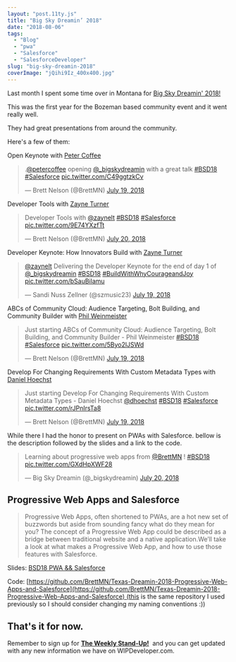 ```yaml
---
layout: "post.11ty.js"
title: "Big Sky Dreamin’ 2018"
date: "2018-08-06"
tags: 
  - "Blog"
  - "pwa"
  - "Salesforce"
  - "SalesforceDeveloper"
slug: "big-sky-dreamin-2018"
coverImage: "jQihi9Iz_400x400.jpg"
---
```


Last month I spent some time over in Montana for [Big Sky Dreamin' 2018!](https://www.bigskydreamin.com/)

This was the first year for the Bozeman based community event and it went really well.

They had great presentations from around the community.

Here's a few of them:

Open Keynote with [Peter Coffee](https://twitter.com/petercoffee)

<blockquote class="twitter-tweet" data-lang="en"><p dir="ltr" lang="en">.<a href="https://twitter.com/petercoffee?ref_src=twsrc%5Etfw">@petercoffee</a> opening <a href="https://twitter.com/_bigskydreamin?ref_src=twsrc%5Etfw">@_bigskydreamin</a> with a great talk <a href="https://twitter.com/hashtag/BSD18?src=hash&amp;ref_src=twsrc%5Etfw">#BSD18</a> <a href="https://twitter.com/hashtag/Salesforce?src=hash&amp;ref_src=twsrc%5Etfw">#Salesforce</a> <a href="https://t.co/C49ggtzkCv">pic.twitter.com/C49ggtzkCv</a></p>— Brett Nelson (@BrettMN) <a href="https://twitter.com/BrettMN/status/1019970501089878016?ref_src=twsrc%5Etfw">July 19, 2018</a></blockquote>

<script async src="https://platform.twitter.com/widgets.js" charset="utf-8"></script>

Developer Tools with [Zayne Turner](https://twitter.com/zaynelt)

<blockquote class="twitter-tweet" data-lang="en"><p dir="ltr" lang="en">Developer Tools with <a href="https://twitter.com/zaynelt?ref_src=twsrc%5Etfw">@zaynelt</a> <a href="https://twitter.com/hashtag/BSD18?src=hash&amp;ref_src=twsrc%5Etfw">#BSD18</a> <a href="https://twitter.com/hashtag/Salesforce?src=hash&amp;ref_src=twsrc%5Etfw">#Salesforce</a> <a href="https://t.co/9E74YXzfTt">pic.twitter.com/9E74YXzfTt</a></p>— Brett Nelson (@BrettMN) <a href="https://twitter.com/BrettMN/status/1020386007378808832?ref_src=twsrc%5Etfw">July 20, 2018</a></blockquote>

Developer Keynote: How Innovators Build with [Zayne Turner](https://twitter.com/zaynelt)

<blockquote class="twitter-tweet" data-lang="en"><p dir="ltr" lang="en"><a href="https://twitter.com/zaynelt?ref_src=twsrc%5Etfw">@zaynelt</a> Delivering the Developer Keynote for the end of day 1 of <a href="https://twitter.com/_bigskydreamin?ref_src=twsrc%5Etfw">@_bigskydreamin</a> <a href="https://twitter.com/hashtag/BSD18?src=hash&amp;ref_src=twsrc%5Etfw">#BSD18</a> <a href="https://twitter.com/hashtag/BuildWithWhyCourageandJoy?src=hash&amp;ref_src=twsrc%5Etfw">#BuildWithWhyCourageandJoy</a> <a href="https://t.co/bSauBilamu">pic.twitter.com/bSauBilamu</a></p>— Sandi Nuss Zellner (@szmusic23) <a href="https://twitter.com/szmusic23/status/1020072784704262145?ref_src=twsrc%5Etfw">July 19, 2018</a></blockquote>

<script async src="https://platform.twitter.com/widgets.js" charset="utf-8"></script>

ABCs of Community Cloud: Audience Targeting, Bolt Building, and Community Builder with [Phil Weinmeister](https://twitter.com/PhilWeinmeister)

<blockquote class="twitter-tweet" data-lang="en"><p dir="ltr" lang="en">Just starting ABCs of Community Cloud: Audience Targeting, Bolt Building, and Community Builder - Phil Weinmeister <a href="https://twitter.com/hashtag/BSD18?src=hash&amp;ref_src=twsrc%5Etfw">#BSD18</a> <a href="https://twitter.com/hashtag/Salesforce?src=hash&amp;ref_src=twsrc%5Etfw">#Salesforce</a> <a href="https://t.co/5Byo2lJSWd">pic.twitter.com/5Byo2lJSWd</a></p>— Brett Nelson (@BrettMN) <a href="https://twitter.com/BrettMN/status/1019994754359222272?ref_src=twsrc%5Etfw">July 19, 2018</a></blockquote>

<script async src="https://platform.twitter.com/widgets.js" charset="utf-8"></script>

Develop For Changing Requirements With Custom Metadata Types with [Daniel Hoechst](https://twitter.com/dhoechst)

<blockquote class="twitter-tweet" data-lang="en"><p dir="ltr" lang="en">Just starting Develop For Changing Requirements With Custom Metadata Types - Daniel Hoechst <a href="https://twitter.com/dhoechst?ref_src=twsrc%5Etfw">@dhoechst</a> <a href="https://twitter.com/hashtag/BSD18?src=hash&amp;ref_src=twsrc%5Etfw">#BSD18</a> <a href="https://twitter.com/hashtag/Salesforce?src=hash&amp;ref_src=twsrc%5Etfw">#Salesforce</a> <a href="https://t.co/rJPnIrsTa8">pic.twitter.com/rJPnIrsTa8</a></p>— Brett Nelson (@BrettMN) <a href="https://twitter.com/BrettMN/status/1020051473860911106?ref_src=twsrc%5Etfw">July 19, 2018</a></blockquote>

<script async src="https://platform.twitter.com/widgets.js" charset="utf-8"></script>

While there I had the honor to present on PWAs with Salesforce. bellow is the description followed by the slides and a link to the code.

<blockquote class="twitter-tweet" data-lang="en"><p dir="ltr" lang="en">Learning about progressive web apps from <a href="https://twitter.com/BrettMN?ref_src=twsrc%5Etfw">@BrettMN</a> ! <a href="https://twitter.com/hashtag/BSD18?src=hash&amp;ref_src=twsrc%5Etfw">#BSD18</a> <a href="https://t.co/GXdHpXWF28">pic.twitter.com/GXdHpXWF28</a></p>— Big Sky Dreamin (@_bigskydreamin) <a href="https://twitter.com/_bigskydreamin/status/1020341119010443266?ref_src=twsrc%5Etfw">July 20, 2018</a></blockquote>

<script async src="https://platform.twitter.com/widgets.js" charset="utf-8"></script>

## Progressive Web Apps and Salesforce

> Progressive Web Apps, often shortened to PWAs, are a hot new set of buzzwords but aside from sounding fancy what do they mean for you? The concept of a Progressive Web App could be described as a bridge between traditional website and a native application.We’ll take a look at what makes a Progressive Web App, and how to use those features with Salesforce.

Slides: [BSD18 PWA && Salesforce](https://wipdeveloper.wpcomstaging.com/wp-content/uploads/2018/08/BSD18-PWA-Salesforce-.pdf)

Code: [https://github.com/BrettMN/Texas-Dreamin-2018-Progressive-Web-Apps-and-Salesforce](https://github.com/BrettMN/Texas-Dreamin-2018-Progressive-Web-Apps-and-Salesforce) (this is the same repository I used previously so I should consider changing my naming conventions :))

## That's it for now.

Remember to sign up for [**The Weekly Stand-Up!**](https://wipdeveloper.wpcomstaging.com/newsletter/)  and you can get updated with any new information we have on WIPDeveloper.com.

